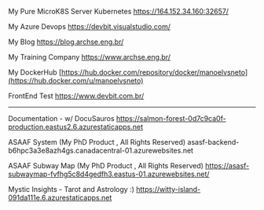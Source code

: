 My Pure MicroK8S Server Kubernetes
https://164.152.34.160:32657/

My Azure Devops
https://devbit.visualstudio.com/

My Blog
https://blog.archse.eng.br/

My Training Company
https://www.archse.eng.br/

My DockerHub 
[https://hub.docker.com/repository/docker/manoelvsneto](https://hub.docker.com/u/manoelvsneto)

FrontEnd Test
https://www.devbit.com.br/

---------------------------------------
Documentation - w/ DocuSauros
https://salmon-forest-0d7c9ca0f-production.eastus2.6.azurestaticapps.net

ASAAF System (My PhD Product , All Rights Reserved)
asasf-backend-b6hpc3a3e8azh4gs.canadacentral-01.azurewebsites.net

ASAAF Subway Map (My PhD Product , All Rights Reserved)
https://asasf-subwaymap-fvfhg5c8d4gedfh3.eastus-01.azurewebsites.net/

Mystic Insights - Tarot and Astrology :)
https://witty-island-091da111e.6.azurestaticapps.net
